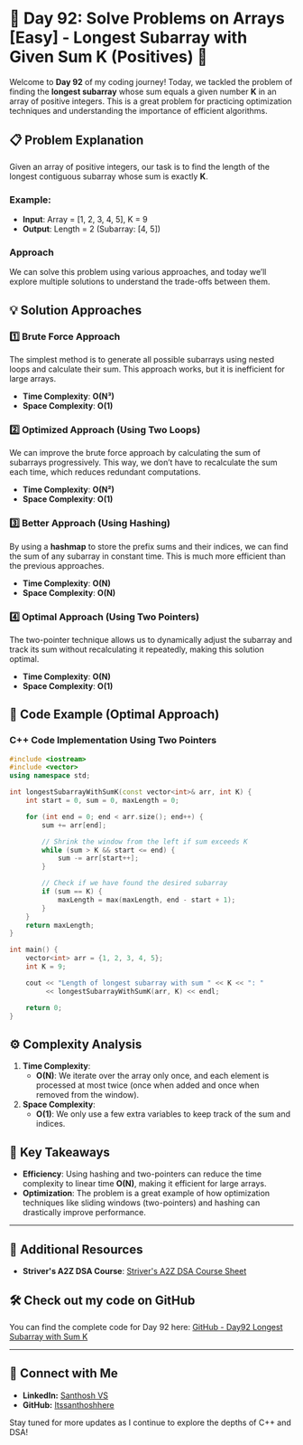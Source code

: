 # 🚀 Day 92: Solve Problems on Arrays [Easy] - Longest Subarray with Given Sum K (Positives) 🚀

Welcome to **Day 92** of my coding journey! Today, we tackled the problem of finding the **longest subarray** whose sum equals a given number **K** in an array of positive integers. This is a great problem for practicing optimization techniques and understanding the importance of efficient algorithms.

## 📋 Problem Explanation

Given an array of positive integers, our task is to find the length of the longest contiguous subarray whose sum is exactly **K**.

### Example:
- **Input**: Array = [1, 2, 3, 4, 5], K = 9
- **Output**: Length = 2 (Subarray: [4, 5])

### Approach
We can solve this problem using various approaches, and today we’ll explore multiple solutions to understand the trade-offs between them.

## 💡 Solution Approaches

### 1️⃣ Brute Force Approach
The simplest method is to generate all possible subarrays using nested loops and calculate their sum. This approach works, but it is inefficient for large arrays.

- **Time Complexity**: **O(N³)**
- **Space Complexity**: **O(1)**

### 2️⃣ Optimized Approach (Using Two Loops)
We can improve the brute force approach by calculating the sum of subarrays progressively. This way, we don’t have to recalculate the sum each time, which reduces redundant computations.

- **Time Complexity**: **O(N²)**
- **Space Complexity**: **O(1)**

### 3️⃣ Better Approach (Using Hashing)
By using a **hashmap** to store the prefix sums and their indices, we can find the sum of any subarray in constant time. This is much more efficient than the previous approaches.

- **Time Complexity**: **O(N)**
- **Space Complexity**: **O(N)**

### 4️⃣ Optimal Approach (Using Two Pointers)
The two-pointer technique allows us to dynamically adjust the subarray and track its sum without recalculating it repeatedly, making this solution optimal.

- **Time Complexity**: **O(N)**
- **Space Complexity**: **O(1)**

## 📌 Code Example (Optimal Approach)

### C++ Code Implementation Using Two Pointers

```cpp
#include <iostream>
#include <vector>
using namespace std;

int longestSubarrayWithSumK(const vector<int>& arr, int K) {
    int start = 0, sum = 0, maxLength = 0;

    for (int end = 0; end < arr.size(); end++) {
        sum += arr[end];

        // Shrink the window from the left if sum exceeds K
        while (sum > K && start <= end) {
            sum -= arr[start++];
        }

        // Check if we have found the desired subarray
        if (sum == K) {
            maxLength = max(maxLength, end - start + 1);
        }
    }
    return maxLength;
}

int main() {
    vector<int> arr = {1, 2, 3, 4, 5};
    int K = 9;

    cout << "Length of longest subarray with sum " << K << ": " 
         << longestSubarrayWithSumK(arr, K) << endl;

    return 0;
}
```

## ⚙️ Complexity Analysis

1. **Time Complexity**:
   - **O(N)**: We iterate over the array only once, and each element is processed at most twice (once when added and once when removed from the window).
2. **Space Complexity**:
   - **O(1)**: We only use a few extra variables to keep track of the sum and indices.

## 🧩 Key Takeaways

- **Efficiency**: Using hashing and two-pointers can reduce the time complexity to linear time **O(N)**, making it efficient for large arrays.
- **Optimization**: The problem is a great example of how optimization techniques like sliding windows (two-pointers) and hashing can drastically improve performance.

---

## 🔗 Additional Resources
- **Striver's A2Z DSA Course**: [Striver's A2Z DSA Course Sheet](https://takeuforward.org/strivers-a2z-dsa-course/strivers-a2z-dsa-course-sheet-2)

## 🛠️ Check out my code on GitHub
You can find the complete code for Day 92 here: [GitHub - Day92 Longest Subarray with Sum K](https://github.com/Itssanthoshhere/Data-Structures-and-Algorithms/tree/main/C%2B%2B%20with%20DSA-learning-journey/Day92%20-%20Solve%20Problems%20on%20Arrays%20%5BEasy%5D%20-%20Longest%20Subarray%20with%20given%20Sum%20K%20%5BPositives%5D)

---

## 🔗 Connect with Me
- **LinkedIn:** [Santhosh VS](https://www.linkedin.com/in/thesanthoshvs/)
- **GitHub:** [Itssanthoshhere](https://github.com/Itssanthoshhere)

Stay tuned for more updates as I continue to explore the depths of C++ and DSA!
